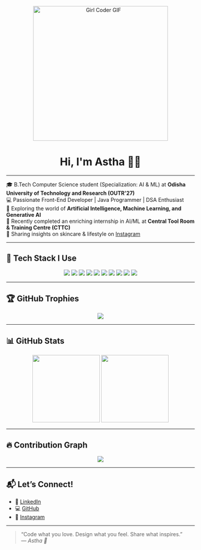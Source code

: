 <p align="center">
  <img src="https://media4.giphy.com/media/v1.Y2lkPTc5MGI3NjExeGpkM2J5MXQ3YXdkbzZsdGRrZWlkbnRldjRwNzNqODVkYXl1dXl5eCZlcD12MV9pbnRlcm5hbF9naWZfYnlfaWQmY3Q9Zw/LMcB8XospGZO8UQq87/giphy.gif" alt="Girl Coder GIF" width="360" />
</p>

<h1 align="center">Hi, I'm Astha 👋✨</h1>

---

🎓 B.Tech Computer Science student (Specialization: AI & ML) at **Odisha University of Technology and Research (OUTR'27)**  
💻 Passionate Front-End Developer | Java Programmer | DSA Enthusiast  
🤖 Exploring the world of **Artificial Intelligence, Machine Learning, and Generative AI**  
💼 Recently completed an enriching internship in AI/ML at **Central Tool Room & Training Centre (CTTC)**  
📸 Sharing insights on skincare & lifestyle on [Instagram](https://www.instagram.com/reyalistic.me?igsh=a2lmMWFuamE3MHJn)

---

## 🧠 Tech Stack I Use

<p align="center">
  <img src="https://img.shields.io/badge/HTML5-E34F26?style=for-the-badge&logo=html5&logoColor=white"/>
  <img src="https://img.shields.io/badge/CSS3-1572B6?style=for-the-badge&logo=css3&logoColor=white"/>
  <img src="https://img.shields.io/badge/JavaScript-F7DF1E?style=for-the-badge&logo=javascript&logoColor=black"/>
  <img src="https://img.shields.io/badge/Java-007396?style=for-the-badge&logo=java&logoColor=white"/>
  <img src="https://img.shields.io/badge/Python-3776AB?style=for-the-badge&logo=python&logoColor=white"/>
  <img src="https://img.shields.io/badge/C-A8B9CC?style=for-the-badge&logo=c&logoColor=black"/>
  <img src="https://img.shields.io/badge/C++-00599C?style=for-the-badge&logo=c%2B%2B&logoColor=white"/>
  <img src="https://img.shields.io/badge/VSCode-007ACC?style=for-the-badge&logo=visual-studio-code&logoColor=white"/>
  <img src="https://img.shields.io/badge/AI%2FML-FF6F00?style=for-the-badge&logo=scikit-learn&logoColor=white"/>
  <img src="https://img.shields.io/badge/Generative%20AI-000000?style=for-the-badge&logo=openai&logoColor=white"/>
</p>

---

## 🏆 GitHub Trophies

<p align="center">
  <img src="https://github-profile-trophy.vercel.app/?username=Astha132005&theme=radical&column=7&no-frame=true"/>
</p>

---

## 📊 GitHub Stats

<p align="center">
  <img src="https://github-readme-stats.vercel.app/api?username=Astha132005&show_icons=true&theme=radical" height="180"/>
  <img src="https://github-readme-stats.vercel.app/api/top-langs/?username=Astha132005&layout=compact&theme=radical" height="180"/>
</p>

---

## 🔥 Contribution Graph

<p align="center">
  <img src="https://github-readme-activity-graph.vercel.app/graph?username=Astha132005&theme=react-dark&area=true&hide_border=true" />
</p>

---

## 📬 Let’s Connect!

- 💼 [LinkedIn](https://www.linkedin.com/in/astha-dakhinray-02b0852a0/)
- 💻 [GitHub](https://github.com/Astha132005)
- 📸 [Instagram](https://www.instagram.com/reyalistic.me?igsh=a2lmMWFuamE3MHJn)

---

> “Code what you love. Design what you feel. Share what inspires.”  
> — *Astha 💖*
